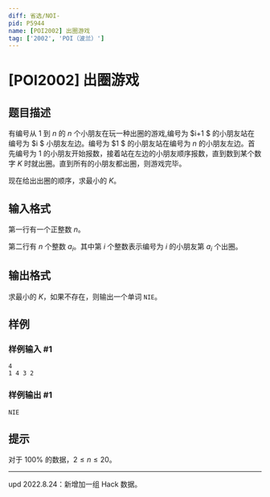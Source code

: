 ```yaml
---
diff: 省选/NOI-
pid: P5944
name: [POI2002] 出圈游戏
tag: ['2002', 'POI（波兰）']
---
```

# [POI2002] 出圈游戏
## 题目描述

有编号从 $1$ 到 $n$ 的 $n$ 个小朋友在玩一种出圈的游戏,编号为 $i+1 $ 的小朋友站在编号为 $i $ 小朋友左边。编号为 $1 $ 的小朋友站在编号为 $n$ 的小朋友左边。首先编号为 $1$ 的小朋友开始报数，接着站在左边的小朋友顺序报数，直到数到某个数字 $K$ 时就出圈。直到所有的小朋友都出圈，则游戏完毕。

现在给出出圈的顺序，求最小的 $K$。
## 输入格式

第一行有一个正整数 $n$。

第二行有 $n$ 个整数 $a_i$。其中第 $i$ 个整数表示编号为 $i$ 的小朋友第 $a_i$ 个出圈。
## 输出格式

求最小的 $K$，如果不存在，则输出一个单词 `NIE`。
## 样例

### 样例输入 #1
```
4
1 4 3 2
```
### 样例输出 #1
```
NIE
```
## 提示

对于 $100\%$ 的数据，$2\le n\le 20$。

---

$\text{upd 2022.8.24}$：新增加一组 Hack 数据。
